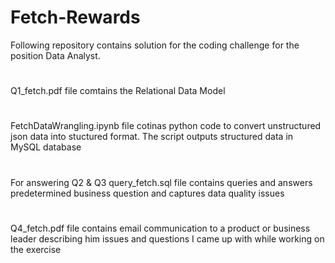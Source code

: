 # Fetch-Rewards
Following repository contains solution for the coding challenge for the position Data Analyst.


# 
Q1_fetch.pdf file comtains the Relational Data Model 

# 
FetchDataWrangling.ipynb file cotinas python code to convert unstructured json data into stuctured format. The script outputs structured data in MySQL database

# 
For answering Q2 & Q3 query_fetch.sql file contains queries and answers predetermined business question and captures data quality issues

# 
Q4_fetch.pdf file contains email communication to a product or business leader describing him issues and questions I came up with while working on the exercise
